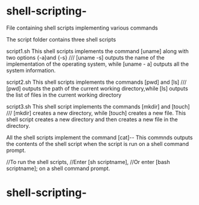 # shell-scripting-
File containing shell scripts implementing various commands 

The script folder contains three shell scripts

script1.sh
This shell scripts implements the command [uname] along with two options {-a}and {-s} ///
[uname -s] outputs the name of the implementation of the operating system, while 
[uname - a] outputs all the system information.


script2.sh
This shell scripts implements the commands [pwd] and [ls] ///
[pwd] outputs the path of the current working directory,while
[ls]  outputs the list of files in the current working directory


script3.sh
This shell script implements the commands [mkdir] and [touch] ///
[mkdir] creates a new directory, while 
[touch] creates a new file.
This shell script creates a new directory and then creates a new file in the directory.

All the shell scripts implement the command [cat]-- This commnds outputs the contents of the shell script when the script is run on a shell command prompt.


//To run the shell scripts,
//Enter [sh scriptname],
//Or enter [bash scriptname]; on a shell command prompt.

# shell-scripting-
